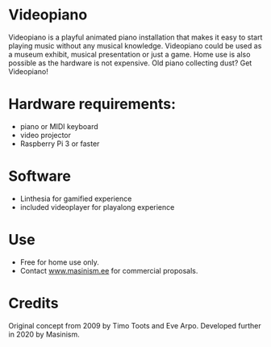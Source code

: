 # Videopiano
Videopiano is a playful animated piano installation that makes it easy to start playing music without any musical knowledge. Videopiano could be used as a museum exhibit, musical presentation or just a game. Home use is also possible as the hardware is not expensive. Old piano collecting dust? Get Videopiano!

# Hardware requirements:
* piano or MIDI keyboard
* video projector
* Raspberry Pi 3 or faster

# Software
* Linthesia for gamified experience
* included videoplayer for playalong experience

# Use
* Free for home use only.
* Contact www.masinism.ee for commercial proposals.

# Credits
Original concept from 2009 by Timo Toots and Eve Arpo. Developed further in 2020 by Masinism.
